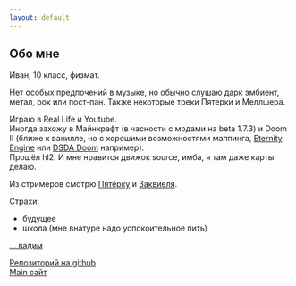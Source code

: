```yaml
---
layout: default
---
```


## Обо мне
Иван, 10 класс, физмат.

Нет особых предпочений в музыке, но обычно слушаю дарк эмбиент, метал, рок или пост-пан.
Также некоторые треки Пятерки и Меллшера.

Играю в Real Life и Youtube.  
Иногда захожу в Майнкрафт (в часности с модами на beta 1.7.3) и Doom II (ближе к ванилле, но с хорошими возможностями маппинга, [Eternity Engine](https://github.com/team-eternity/eternity) или [DSDA Doom](https://github.com/kraflab/dsda-doom) например).  
Прошёл hl2. И мне нравится движок source, имба, я там даже карты делаю.

Из стримеров смотрю [Пятёрку](https://www.youtube.com/channel/UCwKfmsba1g3SDcOzbU4zPXw) и [Заквиеля](https://www.youtube.com/@ZakvielChannel).

Страхи:
* будущее
* школа (мне внатуре надо успокоительное пить)



[... вадим](../2024/10/21/html)

[Репозиторий на github](https://github.com/VanBog335/blog)  
[Main сайт](../..)
